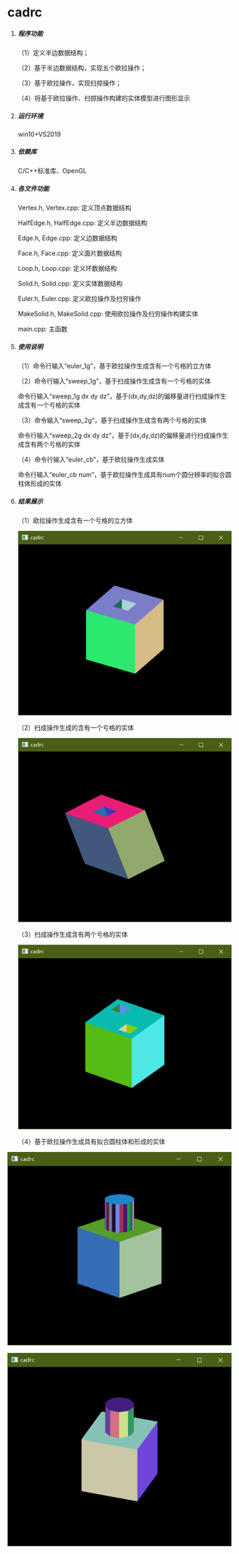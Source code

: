 # cadrc

1. ##### 程序功能

   （1）定义半边数据结构；

   （2）基于半边数据结构，实现五个欧拉操作；

   （3）基于欧拉操作，实现扫掠操作；

   （4）将基于欧拉操作、扫掠操作构建的实体模型进行图形显示

2. ##### 运行环境

   win10+VS2019

3. ##### 依赖库

   C/C++标准库、OpenGL

4. ##### 各文件功能

   Vertex.h, Vertex.cpp: 定义顶点数据结构

   HalfEdge.h, HalfEdge.cpp: 定义半边数据结构

   Edge.h, Edge.cpp: 定义边数据结构

   Face.h, Face.cpp: 定义面片数据结构

   Loop.h, Loop.cpp: 定义环数据结构

   Solid.h, Solid.cpp: 定义实体数据结构

   Euler.h, Euler.cpp: 定义欧拉操作及扫穷操作

   MakeSolid.h, MakeSolid.cpp: 使用欧拉操作及扫穷操作构建实体

   main.cpp: 主函数

5. ##### 使用说明

   （1）命令行输入“euler_1g”，基于欧拉操作生成含有一个亏格的立方体

   （2）命令行输入“sweep_1g”，基于扫成操作生成含有一个亏格的实体

   命令行输入“sweep_1g dx dy dz”，基于(dx,dy,dz)的偏移量进行扫成操作生成含有一个亏格的实体

   （3）命令输入“sweep_2g”，基于扫成操作生成含有两个亏格的实体

   命令行输入“sweep_2g dx dy dz”，基于(dx,dy,dz)的偏移量进行扫成操作生成含有两个亏格的实体

   （4）命令行输入“euler_cb”，基于欧拉操作生成实体

   命令行输入“euler_cb num”，基于欧拉操作生成具有num个圆分辨率的拟合圆柱体形成的实体

6. ##### 结果展示

   （1）欧拉操作生成含有一个亏格的立方体

   ![image-20201119144127966](.\images\image-20201119144127966.png)

   （2）扫成操作生成的含有一个亏格的实体

   ![image-20201119144401349](.\images\image-20201119144401349.png)

   （3）扫成操作生成含有两个亏格的实体

   ![image-20201119144457629](.\images\image-20201119144457629.png)

   （4）基于欧拉操作生成具有拟合圆柱体和形成的实体

![image-20201119144646682](.\images\image-20201119144646682.png)

![image-20201119144742392](.\images\image-20201119144742392.png)